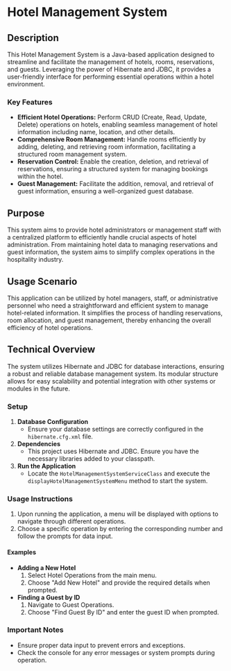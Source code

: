 # Hotel Management System

## Description

This Hotel Management System is a Java-based application designed to streamline and facilitate the management of hotels, rooms, reservations, and guests. Leveraging the power of Hibernate and JDBC, it provides a user-friendly interface for performing essential operations within a hotel environment.

### Key Features

- **Efficient Hotel Operations:** Perform CRUD (Create, Read, Update, Delete) operations on hotels, enabling seamless management of hotel information including name, location, and other details.
- **Comprehensive Room Management:** Handle rooms efficiently by adding, deleting, and retrieving room information, facilitating a structured room management system.
- **Reservation Control:** Enable the creation, deletion, and retrieval of reservations, ensuring a structured system for managing bookings within the hotel.
- **Guest Management:** Facilitate the addition, removal, and retrieval of guest information, ensuring a well-organized guest database.

## Purpose

This system aims to provide hotel administrators or management staff with a centralized platform to efficiently handle crucial aspects of hotel administration. From maintaining hotel data to managing reservations and guest information, the system aims to simplify complex operations in the hospitality industry.

## Usage Scenario

This application can be utilized by hotel managers, staff, or administrative personnel who need a straightforward and efficient system to manage hotel-related information. It simplifies the process of handling reservations, room allocation, and guest management, thereby enhancing the overall efficiency of hotel operations.

## Technical Overview

The system utilizes Hibernate and JDBC for database interactions, ensuring a robust and reliable database management system. Its modular structure allows for easy scalability and potential integration with other systems or modules in the future.

### Setup

1. **Database Configuration**
    - Ensure your database settings are correctly configured in the `hibernate.cfg.xml` file.
2. **Dependencies**
    - This project uses Hibernate and JDBC. Ensure you have the necessary libraries added to your classpath.
3. **Run the Application**
    - Locate the `HotelManagementSystemServiceClass` and execute the `displayHotelManagementSystemMenu` method to start the system.

### Usage Instructions

1. Upon running the application, a menu will be displayed with options to navigate through different operations.
2. Choose a specific operation by entering the corresponding number and follow the prompts for data input.

#### Examples

- **Adding a New Hotel**
    1. Select Hotel Operations from the main menu.
    2. Choose "Add New Hotel" and provide the required details when prompted.
- **Finding a Guest by ID**
    1. Navigate to Guest Operations.
    2. Choose "Find Guest By ID" and enter the guest ID when prompted.

### Important Notes

- Ensure proper data input to prevent errors and exceptions.
- Check the console for any error messages or system prompts during operation.
